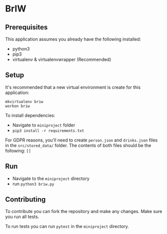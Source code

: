 # BrIW
## Prerequisites
This application assumes you already have the following installed:

- python3
- pip3
- virtualenv & virtualenvwrapper (Recommended)

## Setup
It's recommended that a new virtual environment is create for this application:
```
mkvirtualenv briw
workon briw
```
To install dependencies:
- Navigate to `miniproject` folder
- `pip3 install -r requirements.txt`

For GDPR reasons, you'll need to create `person.json` and `drinks.json` files in the `src/stored_data/` folder. The contents of both files should be the following:
`[]`

## Run
- Navigate to the `miniproject` directory
- run `python3 briw.py`

## Contributing
To contribute you can fork the repository and make any changes. Make sure you run all tests.  

To run tests you can run `pytest` in the `miniproject` directory.
